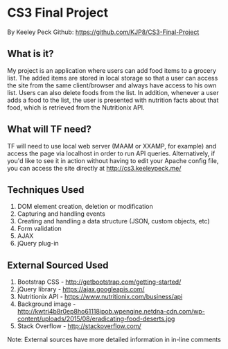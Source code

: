 # CS3 Final Project
By Keeley Peck
Github: https://github.com/KJP8/CS3-Final-Project

## What is it?
My project is an application where users can add food items to a grocery list. The added items are stored in local storage so that a user can access the site from the same client/browser and always have access to his own list. Users can also delete foods from the list. In addition, whenever a user adds a food to the list, the user is presented with nutrition facts about that food, which is retrieved from the Nutritionix API.

## What will TF need?
TF will need to use local web server (MAAM or XXAMP, for example) and access the page via localhost in order to run API queries.
Alternatively, if you'd like to see it in action without having to edit your Apache config file, you can access the site directly at http://cs3.keeleypeck.me/

## Techniques Used
1. DOM element creation, deletion or modification
2. Capturing and handling events
3. Creating and handling a data structure (JSON, custom objects, etc)
4. Form validation
5. AJAX
6. jQuery plug-in

## External Sourced Used
1. Bootstrap CSS - http://getbootstrap.com/getting-started/
2. jQuery library - https://ajax.googleapis.com/
3. Nutritionix API - https://www.nutritionix.com/business/api
4. Background image - http://kwtri4b8r0ep8ho61118ipob.wpengine.netdna-cdn.com/wp-content/uploads/2015/08/eradicating-food-deserts.jpg
5. Stack Overflow - http://stackoverflow.com/

Note: External sources have more detailed information in in-line comments
